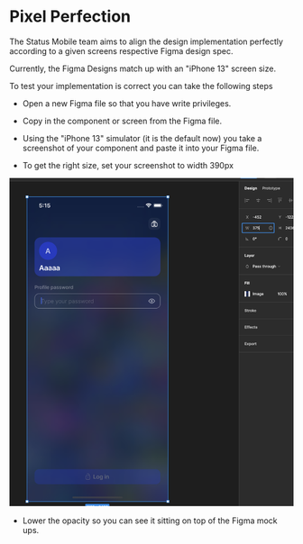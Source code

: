 # Pixel Perfection
The Status Mobile team aims to align the design implementation perfectly according to a given screens respective Figma design spec.

Currently, the Figma Designs match up with an "iPhone 13" screen size. 

To test your implementation is correct you can take the following steps

- Open a new Figma file so that you have write privileges. 
- Copy in the component or screen from the Figma file.

- Using the "iPhone 13" simulator (it is the default now) you take a screenshot of your component and paste it into your Figma file.

- To get the right size, set your screenshot to width 390px

![](images/pixel-perfection/layer-width.png)

- Lower the opacity so you can see it sitting on top of the Figma mock ups. 
